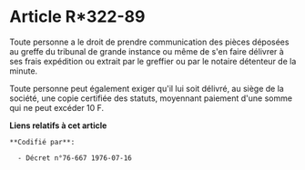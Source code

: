 # Article R*322-89

Toute personne a le droit de prendre communication des pièces déposées au greffe du tribunal de grande instance ou même de
s'en faire délivrer à ses frais expédition ou extrait par le greffier ou par le notaire détenteur de la minute.

Toute personne peut également exiger qu'il lui soit délivré, au siège de la société, une copie certifiée des statuts,
moyennant paiement d'une somme qui ne peut excéder 10 F.

**Liens relatifs à cet article**

	**Codifié par**:

	  - Décret n°76-667 1976-07-16
